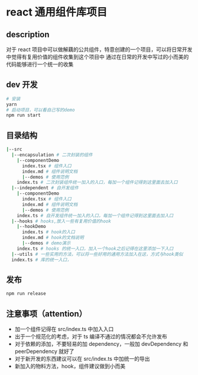 # react 通用组件库项目

## description

对于 react 项目中可以做解藕的公共组件，特意创建的一个项目，可以将日常开发中觉得有复用价值的组件收集到这个项目中
通过在日常的开发中写过的小而美的代码能够进行一个统一的收集

## dev 开发

```bash
# 安装
yarn
# 启动项目，可以看自己写的demo
npm run start

```

## 目录结构

```bash
|--src
  |--encapsulation # 二次封装的组件
    |--componentDemo
      index.tsx # 组件入口
      index.md # 组件说明文档
      |--demos # 使用范例
    index.ts # 二次封装组件统一加入的入口，每加一个组件记得到这里面去加入口
  |--independent # 自开发组件
    |--componentDemo
      index.tsx # 组件入口
      index.md # 组件说明文档
      |--demos # 使用范例
    index.ts # 自开发组件统一加入的入口，每加一个组件记得到这里面去加入口
  |--hooks # hooks,放入一些有复用价值的hook
    |--hookDemo
      index.ts # hook的入口
      index.md # hook的文档说明
      |--demos # demo演示
    index.ts # hooks 的统一入口，加入一个hook之后记得在这里添加一下入口
  |--utils # 一些实用的方法，可以将一些好用的通用方法加入在这，方式与hook类似
  index.ts # 库的统一入口，
```

## 发布

```bash
npm run release
```

## 注意事项（attention）

- 加一个组件记得在 src/index.ts 中加入入口
- 出于一个规范化的考虑，对于 ts 编译不通过的情况都会不允许发布
- 对于依赖的添加，不要轻易的加 dependency，一般加 devDependency 和 peerDependency 就好了
- 对于新开发的东西建议可以在 src/index.ts 中加统一的导出
- 新加入的物料方法，hook，组件建议做到小而美
